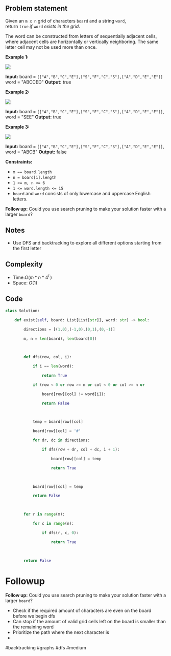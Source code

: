 ## Problem statement

Given an `m x n` grid of characters `board` and a string `word`, return `true` _if_ `word` _exists in the grid_.

The word can be constructed from letters of sequentially adjacent cells, where adjacent cells are horizontally or vertically neighboring. The same letter cell may not be used more than once.

**Example 1:**

![](https://assets.leetcode.com/uploads/2020/11/04/word2.jpg)

**Input:** board = `[["A","B","C","E"],["S","F","C","S"],["A","D","E","E"]]` word = "ABCCED"
**Output:** true

**Example 2:**

![](https://assets.leetcode.com/uploads/2020/11/04/word-1.jpg)

**Input:** board = `[["A","B","C","E"],["S","F","C","S"],["A","D","E","E"]]`, word = "SEE"
**Output:** true

**Example 3:**

![](https://assets.leetcode.com/uploads/2020/10/15/word3.jpg)

**Input:** board = `[["A","B","C","E"],["S","F","C","S"],["A","D","E","E"]]`, word = "ABCB"
**Output:** false

**Constraints:**

- `m == board.length`
- `n = board[i].length`
- `1 <= m, n <= 6`
- `1 <= word.length <= 15`
- `board` and `word` consists of only lowercase and uppercase English letters.

**Follow up:** Could you use search pruning to make your solution faster with a larger `board`?
## Notes

- Use DFS and backtracking to explore all different options starting from the first letter
## Complexity

- Time:$O(m * n * 4^{L})$
- Space: $O(1)$
## Code

```python
class Solution:

    def exist(self, board: List[List[str]], word: str) -> bool:

        directions = [(1,0),(-1,0),(0,1),(0,-1)]

        m, n = len(board), len(board[0])

  

        def dfs(row, col, i):

            if i == len(word):

                return True

            if (row < 0 or row >= m or col < 0 or col >= n or

                board[row][col] != word[i]):

                return False

  

            temp = board[row][col]

            board[row][col] = '#'  

            for dr, dc in directions:

                if dfs(row + dr, col + dc, i + 1):

                    board[row][col] = temp  

                    return True

  

            board[row][col] = temp  

            return False

  

        for r in range(m):

            for c in range(n):

                if dfs(r, c, 0):

                    return True

  

        return False
```


# Followup

**Follow up:** Could you use search pruning to make your solution faster with a larger `board`?

- Check if the required amount of characters are even on the board before we begin dfs
- Can stop if the amount of valid grid cells left on the board is smaller than the remaining word
- Prioritize the path where the next character is
- 

#backtracking
#graphs 
#dfs 
#medium